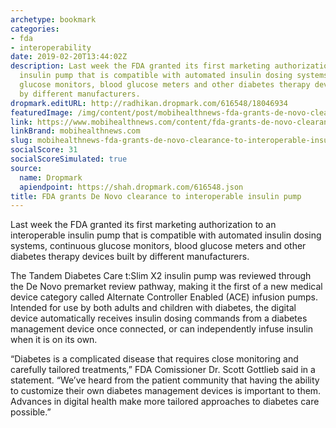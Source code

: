 ```yaml
---
archetype: bookmark
categories:
- fda
- interoperability
date: 2019-02-20T13:44:02Z
description: Last week the FDA granted its first marketing authorization to an interoperable
  insulin pump that is compatible with automated insulin dosing systems, continuous
  glucose monitors, blood glucose meters and other diabetes therapy devices built
  by different manufacturers.
dropmark.editURL: http://radhikan.dropmark.com/616548/18046934
featuredImage: /img/content/post/mobihealthnews-fda-grants-de-novo-clearance-to-interoperable-insulin-pump.jpg
link: https://www.mobihealthnews.com/content/fda-grants-de-novo-clearance-interoperable-insulin-pump
linkBrand: mobihealthnews.com
slug: mobihealthnews-fda-grants-de-novo-clearance-to-interoperable-insulin-pump
socialScore: 31
socialScoreSimulated: true
source:
  name: Dropmark
  apiendpoint: https://shah.dropmark.com/616548.json
title: FDA grants De Novo clearance to interoperable insulin pump
---
```

Last week the FDA granted its first marketing authorization to an interoperable insulin pump that is compatible with automated insulin dosing systems, continuous glucose monitors, blood glucose meters and other diabetes therapy devices built by different manufacturers.

The Tandem Diabetes Care t:Slim X2 insulin pump was reviewed through the De Novo premarket review pathway, making it the first of a new medical device category called Alternate Controller Enabled (ACE) infusion pumps. Intended for use by both adults and children with diabetes, the digital device automatically receives insulin dosing commands from a diabetes management device once connected, or can independently infuse insulin when it is on its own.

“Diabetes is a complicated disease that requires close monitoring and carefully tailored treatments,” FDA Comissioner Dr. Scott Gottlieb said in a statement. “We’ve heard from the patient community that having the ability to customize their own diabetes management devices is important to them. Advances in digital health make more tailored approaches to diabetes care possible.”

